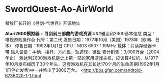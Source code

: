 # SwordQuest-Ao-AirWorld
替敖厂长开的《寻剑-气世界》开源地址

**Atari2600模拟器 + 寻剑前三部曲的游戏资源**
###雅达利2600基本信息
类型：电视游戏操作台
代号：第二代
发售日期：1977年10月（美国）1978年（欧洲、日本）
停售日期：1992年1月1日
CPU：MOS 6507 1.19MHz
载体：只读存储器卡带
输入设备：手柄、摇杆、方向盘、轨迹球、键盘
累计销售：3,000万台（2004年止）
雅达利2600游戏机是史上第一部的家用游戏主机，应该算4位机，从1977年10月发布经历了30个年头，这套游戏机在其长达170个月的生命周期(1992年1月1日停止发售)中一共售出了3000万台。
<http://bbs.gfan.com/android-6736020-1-1.html

